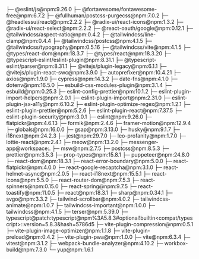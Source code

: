 ├─ @eslint/js@npm:9.26.0
├─ @fortawesome/fontawesome-free@npm:6.7.2
├─ @fullhuman/postcss-purgecss@npm:7.0.2
├─ @headlessui/react@npm:2.2.2
├─ @radix-ui/react-icons@npm:1.3.2
├─ @radix-ui/react-select@npm:2.2.2
├─ @react-oauth/google@npm:0.12.1
├─ @tailwindcss/aspect-ratio@npm:0.4.2
├─ @tailwindcss/line-clamp@npm:0.4.4
├─ @tailwindcss/postcss@npm:4.1.5
├─ @tailwindcss/typography@npm:0.5.16
├─ @tailwindcss/vite@npm:4.1.5
├─ @types/react-dom@npm:18.3.7
├─ @types/react@npm:18.3.20
├─ @typescript-eslint/eslint-plugin@npm:8.31.1
├─ @typescript-eslint/parser@npm:8.31.1
├─ @vitejs/plugin-legacy@npm:6.1.1
├─ @vitejs/plugin-react-swc@npm:3.9.0
├─ autoprefixer@npm:10.4.21
├─ axios@npm:1.9.0
├─ cypress@npm:14.3.2
├─ date-fns@npm:4.1.0
├─ dotenv@npm:16.5.0
├─ esbuild-css-modules-plugin@npm:3.1.4
├─ esbuild@npm:0.25.3
├─ eslint-config-prettier@npm:10.1.2
├─ eslint-plugin-import-helpers@npm:2.0.1
├─ eslint-plugin-import@npm:2.31.0
├─ eslint-plugin-jsx-a11y@npm:6.10.2
├─ eslint-plugin-optimize-regex@npm:1.2.1
├─ eslint-plugin-prettier@npm:5.2.6
├─ eslint-plugin-react@npm:7.37.5
├─ eslint-plugin-security@npm:3.0.1
├─ eslint@npm:9.26.0
├─ flatpickr@npm:4.6.13
├─ formik@npm:2.4.6
├─ framer-motion@npm:12.9.4
├─ globals@npm:16.0.0
├─ gsap@npm:3.13.0
├─ husky@npm:9.1.7
├─ i18next@npm:24.2.3
├─ jest@npm:29.7.0
├─ leo-profanity@npm:1.7.0
├─ lottie-react@npm:2.4.1
├─ meow@npm:13.2.0
├─ messenger-app@workspace:.
├─ msw@npm:2.7.5
├─ postcss@npm:8.5.3
├─ prettier@npm:3.5.3
├─ prop-types@npm:15.8.1
├─ puppeteer@npm:24.8.0
├─ react-dom@npm:18.3.1
├─ react-error-boundary@npm:5.0.0
├─ react-flatpickr@npm:4.0.0
├─ react-google-recaptcha@npm:3.1.0
├─ react-helmet-async@npm:2.0.5
├─ react-i18next@npm:15.5.1
├─ react-icons@npm:5.5.0
├─ react-router-dom@npm:7.5.3
├─ react-spinners@npm:0.15.0
├─ react-spring@npm:9.7.5
├─ react-toastify@npm:11.0.5
├─ react@npm:18.3.1
├─ sharp@npm:0.34.1
├─ svgo@npm:3.3.2
├─ tailwind-scrollbar@npm:4.0.2
├─ tailwindcss-animate@npm:1.0.7
├─ tailwindcss-important@npm:1.0.0
├─ tailwindcss@npm:4.1.5
├─ terser@npm:5.39.0
├─ typescript@patch:typescript@npm%3A5.8.3#optional!builtin<compat/typescript>::version=5.8.3&hash=5786d5
├─ vite-plugin-compression@npm:0.5.1
├─ vite-plugin-image-optimizer@npm:1.1.8
├─ vite-plugin-preload@npm:0.4.2
├─ vite-plugin-pwa@npm:1.0.0
├─ vite@npm:6.3.4
├─ vitest@npm:3.1.2
├─ webpack-bundle-analyzer@npm:4.10.2
├─ workbox-build@npm:7.3.0
└─ yup@npm:1.6.1
